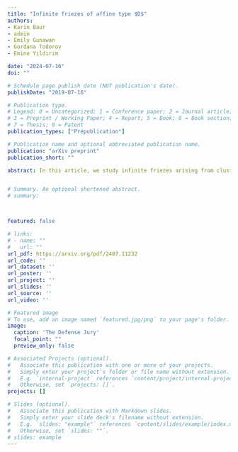 ```yaml
---
title: "Infinite friezes of affine type $D$"
authors:
- Karin Baur
- admin
- Emily Gunawan
- Gordana Todorov
- Emine Yıldırım

date: "2024-07-16"
doi: ""

# Schedule page publish date (NOT publication's date).
publishDate: "2019-07-16"

# Publication type.
# Legend: 0 = Uncategorized; 1 = Conference paper; 2 = Journal article;
# 3 = Preprint / Working Paper; 4 = Report; 5 = Book; 6 = Book section;
# 7 = Thesis; 8 = Patent
publication_types: ["Prépublication"]

# Publication name and optional abbreviated publication name.
publication: "arXiv preprint"
publication_short: ""

abstract: In this article, we study infinite friezes arising from cluster categories of affine type D and determine the growth coefficients for these friezes. We prove that for each affine type D, the friezes given by the tubes all have the same growth behaviour.


# Summary. An optional shortened abstract.
# summary: 



featured: false

# links:
# - name: ""
#   url: ""
url_pdf: https://arxiv.org/pdf/2407.11232
url_code: ''
url_dataset: ''
url_poster: ''
url_project: ''
url_slides: ''
url_source: ''
url_video: ''

# Featured image
# To use, add an image named `featured.jpg/png` to your page's folder. 
image:
  caption: 'The Defense Jury'
  focal_point: ""
  preview_only: false

# Associated Projects (optional).
#   Associate this publication with one or more of your projects.
#   Simply enter your project's folder or file name without extension.
#   E.g. `internal-project` references `content/project/internal-project/index.md`.
#   Otherwise, set `projects: []`.
projects: []

# Slides (optional).
#   Associate this publication with Markdown slides.
#   Simply enter your slide deck's filename without extension.
#   E.g. `slides: "example"` references `content/slides/example/index.md`.
#   Otherwise, set `slides: ""`.
# slides: example
---
```






